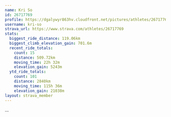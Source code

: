 ```yaml
---
name: Kri So
id: 26717769
profile: https://dgalywyr863hv.cloudfront.net/pictures/athletes/26717769/7761026/13/large.jpg
username: kri-so
strava_url: https://www.strava.com/athletes/26717769
stats:
  biggest_ride_distance: 119.06km
  biggest_climb_elevation_gain: 701.6m
  recent_ride_totals:
    count: 15
    distance: 509.72km
    moving_time: 22h 32m
    elevation_gain: 5243m
  ytd_ride_totals:
    count: 101
    distance: 2840km
    moving_time: 115h 36m
    elevation_gain: 21038m
layout: strava_member
--- 
```

...
